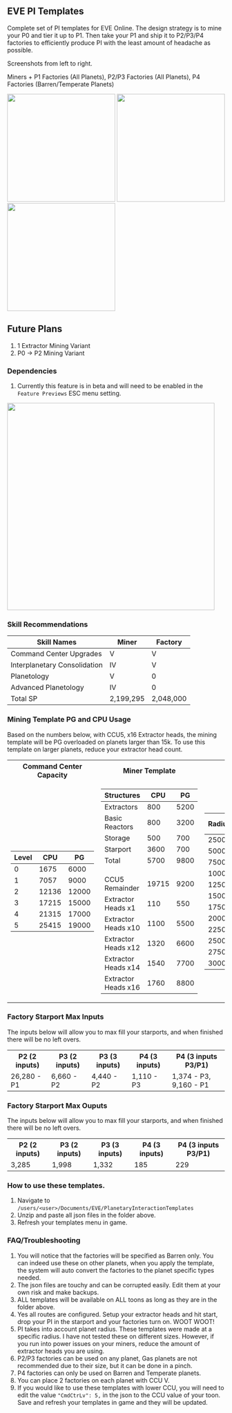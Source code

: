 ## EVE PI Templates
Complete set of PI templates for EVE Online. The design strategy is to mine your P0 and tier it up to P1. Then take your P1 and ship it to P2/P3/P4 factories to efficiently produce PI with the least amount of headache as possible.

Screenshots from left to right. 

Miners + P1 Factories (All Planets), P2/P3 Factories (All Planets), P4 Factories (Barren/Temperate Planets)

<img src="https://github.com/user-attachments/assets/1e225447-8125-4815-b8f1-11bc87d1bdf2" width="250">
<img src="https://github.com/user-attachments/assets/cd8b122f-eea0-47b5-b0de-53dc8befa1f6" width="250">
<img src="https://github.com/user-attachments/assets/fca8822a-5f55-4399-8d7d-c728d10a63e8" width="250">

## Future Plans
1. 1 Extractor Mining Variant
2. P0 -> P2 Mining Variant

### Dependencies
1. Currently this feature is in beta and will need to be enabled in the `Feature Previews` ESC menu setting.

<img src="https://github.com/user-attachments/assets/119a17c1-eb65-4fde-9832-2f397eb53ad0" width="480">

### Skill Recommendations
| Skill Names | Miner | Factory |
|-|-|-|
| Command Center Upgrades | V | V |
| Interplanetary Consolidation | IV | V |
| Planetology | V | 0 |
| Advanced Planetology | IV | 0 |
| Total SP | 2,199,295 | 2,048,000 |

### Mining Template PG and CPU Usage
Based on the numbers below, with CCU5, x16 Extractor heads, the mining template will be PG overloaded on planets larger than 15k. To use this template on larger planets, reduce your extractor head count.
<table>
<tr><th>Command Center Capacity </th><th>Miner Template</th><th>7x Links</th></tr>
<tr>
<td>

| Level | CPU | PG |
|-|-|-|
| 0 | 1675 | 6000 |
| 1 | 7057 | 9000 |
| 2 | 12136 | 12000 |
| 3 | 17215 | 15000 |
| 4 | 21315 | 17000 |
| 5 | 25415 | 19000 |

</td>
<td>

| Structures | CPU | PG |
|-|-|-|
| Extractors | 800 | 5200 |
| Basic Reactors | 800 | 3200 |
| Storage | 500 | 700 |
| Starport | 3600 | 700 |
| Total | 5700 | 9800 |
| | | |
| | | |
| | | |
| CCU5 Remainder | 19715 | 9200 |
| Extractor Heads x1 | 110 | 550 |
| Extractor Heads x10 | 1100 | 5500 |
| Extractor Heads x12 | 1320 | 6600 |
| Extractor Heads x14 | 1540 | 7700 |
| Extractor Heads x16 | 1760 | 8800 |

</td>
<td>

| Radius | Link Length | CPU | PG |
|-|-|-|-|
| 2500 | 31 | 105 | 154 |
| 5000 | 61 | 140 | 196 |
| 7500 | 91 | 168 | 238 |
| 10000 | 121 | 203 | 280 |
| 12500 | 151 | 231 | 322 |
| 15000 | 181 | 266 | 364 |
| 17500 | 211 | 294 | 406 |
| 20000 | 241 | 329 | 448 |
| 22500 | 271 | 357 | 490 |
| 25000 | 301 | 392 | 532 |
| 27500 | 331 | 420 | 574 |
| 30000 | 361 | 455 | 616 |

</td></tr> </table>

### Factory Starport Max Inputs
The inputs below will allow you to max fill your starports, and when finished there will be no left overs.
<table>
  <tr>
    <th>P2 (2 inputs)</th>
    <th>P3 (2 inputs)</th>
    <th>P3 (3 inputs)</th>
    <th>P4 (3 inputs)</th>
    <th>P4 (3 inputs P3/P1)</th>
  </tr>
  <tr>
    <td>26,280 - P1</td>
    <td>6,660 - P2</td>
    <td>4,440 - P2</td>
    <td>1,110 - P3</td>
    <td>1,374 - P3, 9,160 - P1</td>
  </tr> 
</table>

### Factory Starport Max Ouputs
The inputs below will allow you to max fill your starports, and when finished there will be no left overs.
<table>
  <tr>
    <th>P2 (2 inputs)</th>
    <th>P3 (2 inputs)</th>
    <th>P3 (3 inputs)</th>
    <th>P4 (3 inputs)</th>
    <th>P4 (3 inputs P3/P1)</th>
  </tr>
  <tr>
    <td>3,285</td>
    <td>1,998</td>
    <td>1,332</td>
    <td>185</td>
    <td>229</td>
  </tr> 
</table>



### How to use these templates.
1. Navigate to `/users/<user>/Documents/EVE/PlanetaryInteractionTemplates`
2. Unzip and paste all json files in the folder above.
3. Refresh your templates menu in game.

### FAQ/Troubleshooting
1. You will notice that the factories will be specified as Barren only. You can indeed use these on other planets, when you apply the template, the system will auto convert the factories to the planet specific types needed.
2. The json files are touchy and can be corrupted easily. Edit them at your own risk and make backups.
3. ALL templates will be available on ALL toons as long as they are in the folder above.
4. Yes all routes are configured. Setup your extractor heads and hit start, drop your PI in the starport and your factories turn on. WOOT WOOT!
5. PI takes into account planet radius. These templates were made at a specific radius. I have not tested these on different sizes. However, if you run into power issues on your miners, reduce the amount of extractor heads you are using.
6. P2/P3 factories can be used on any planet, Gas planets are not recommended due to their size, but it can be done in a pinch.
7. P4 factories can only be used on Barren and Temperate planets.
8. You can place 2 factories on each planet with CCU V.
9. If you would like to use these templates with lower CCU, you will need to edit the value `"CmdCtrLv": 5,` in the json to the CCU value of your toon. Save and refresh your templates in game and they will be updated.
